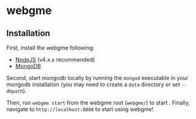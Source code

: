 # webgme
## Installation
First, install the webgme following:
- [NodeJS](https://nodejs.org/en/) (v4.x.x recommended)
- [MongoDB](https://www.mongodb.com/)

Second, start mongodb locally by running the `mongod` executable in your mongodb installation (you may need to create a `data` directory or set `--dbpath`).

Then, run `webgme start` from the webgme root (`webgme/`) to start . Finally, navigate to `http://localhost:8888` to start using webgme!
